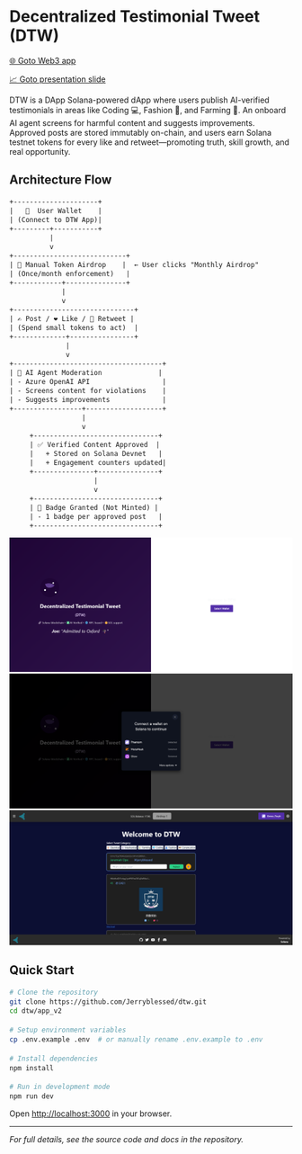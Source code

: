 # Decentralized Testimonial Tweet (DTW)

[🌐 Goto Web3 app ](https://gibbon-clever-bream.ngrok-free.app/dtw)

[📈 Goto presentation slide ](https://docs.google.com/presentation/d/1HjA1pPfhq8lztDtjqDrUgsAL6qAkqzO8LnwLm3e8vDw/edit?usp=sharing)

DTW is a DApp Solana-powered dApp where users publish AI-verified testimonials in areas like Coding 💻, Fashion 👗, and Farming 🌾. An onboard AI agent screens for harmful content and suggests improvements. Approved posts are stored immutably on-chain, and users earn Solana testnet tokens for every like and retweet—promoting truth, skill growth, and real opportunity.



## Architecture Flow

```text
+---------------------+
|   🧑  User Wallet    |
| (Connect to DTW App)|
+---------+-----------+
          |
          v
+----------------------------+
| 🎁 Manual Token Airdrop    |  ← User clicks "Monthly Airdrop"
| (Once/month enforcement)   |
+------------+---------------+
             |
             v
+------------------------------+
| ✍️ Post / ❤️ Like / 🔁 Retweet |
| (Spend small tokens to act)  |
+-------------+----------------+
              |
              v
+-------------------------------------+
| 🤖 AI Agent Moderation              |
| - Azure OpenAI API                  |
| - Screens content for violations    |
| - Suggests improvements             |
+-----------------+-------------------+
                  |
                  v
     +-------------------------------+
     | ✅ Verified Content Approved  |
     |   + Stored on Solana Devnet   |
     |   + Engagement counters updated|
     +---------------+---------------+
                     |
                     v
     +-------------------------------+
     | 🏅 Badge Granted (Not Minted) |
     | - 1 badge per approved post   |
     +-------------------------------+

```
![Landing Page 1](https://github.com/Jerryblessed/dtw/blob/main/app_v2/public/screenshort/landing1.png?raw=true)
![Landing Page 2](https://github.com/Jerryblessed/dtw/blob/main/app_v2/public/screenshort/landing2.png?raw=true)
![Home Screen](https://github.com/Jerryblessed/dtw/blob/main/app_v2/public/screenshort/homescreen.png?raw=true)

## Quick Start

```bash
# Clone the repository
git clone https://github.com/Jerryblessed/dtw.git
cd dtw/app_v2

# Setup environment variables
cp .env.example .env  # or manually rename .env.example to .env

# Install dependencies
npm install

# Run in development mode
npm run dev
```

Open [http://localhost:3000](http://localhost:3000) in your browser.

---

*For full details, see the source code and docs in the repository.*
